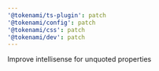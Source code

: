 ```yaml
---
'@tokenami/ts-plugin': patch
'@tokenami/config': patch
'@tokenami/css': patch
'@tokenami/dev': patch
---
```


Improve intellisense for unquoted properties
